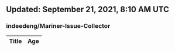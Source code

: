 ## Updated: September 21, 2021, 8:10 AM UTC


### indeedeng/Mariner-Issue-Collector
|**Title**|**Age**|
|:----|:----|